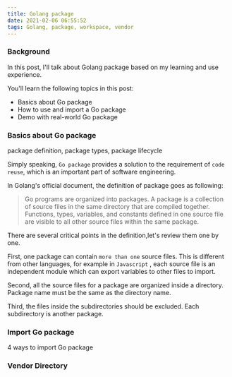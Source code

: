 ```yaml
---
title: Golang package
date: 2021-02-06 06:55:52
tags: Golang, package, workspace, vendor 
---
```


### Background
In this post, I'll talk about Golang package based on my learning and use experience. 

You'll learn the following topics in this post:
- Basics about Go package
- How to use and import a Go package
- Demo with real-world Go package

### Basics about Go package
package definition, package types, package lifecycle

Simply speaking, `Go package` provides a solution to the requirement of `code reuse`, which is an important part of software engineering. 

In Golang's official document, the definition of package goes as following: 

>Go programs are organized into packages. A package is a collection of source files in the same directory that are compiled together. Functions, types, variables, and constants defined in one source file are visible to all other source files within the same package.

There are several critical points in the definition,let's review them one by one. 

First, one package can contain `more than one` source files. This is different from other languages, for example in `Javascript` , each source file is an independent module which can export variables to other files to import.

Second, all the source files for a package are organized inside a directory. Package name must be the same as the directory name. 

Third, the files inside the subdirectories should be excluded. Each subdirectory is another package. 

### Import Go package
4 ways to import Go package

### Vendor Directory




